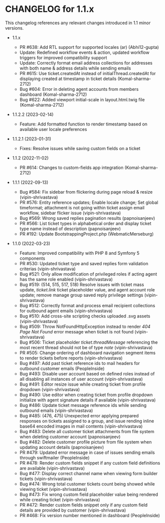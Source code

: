 CHANGELOG for 1.1.x
===================

This changelog references any relevant changes introduced in 1.1 minor versions.

* 1.1.x
    * PR #638: Add RTL support for supported locales (ar) (Abhi12-gupta)
    * Update: Redefined workflow events & action, updated workflow triggers for improved compatibility support
    * Update: Correctly format email address collections for addresses with both name & address details while sending emails
    * PR #615: Use ticket.createdAt instead of initialThread.createdAt for displaying created at timestamp in ticket details (Komal-sharma-2712)
    * Bug #604: Error in deleting agent accounts from members dashboard (Komal-sharma-2712)
    * Bug #622: Added viewport initial-scale in layout.html.twig file (Komal-sharma-2712)

* 1.1.2.2 (2023-02-14)
    * Feature: Add formatted function to render timestamp based on available user locale preferences

* 1.1.2.1 (2023-01-31)
    * Fixes: Resolve issues while saving custom fields on a ticket

* 1.1.2 (2022-11-02)
    * PR #614: Changes to custom-fields app integration (Komal-sharma-2712)

* 1.1.1 (2022-09-13)
    * Bug #584: Fix sidebar from flickering during page reload & resize (vipin-shrivastava)
    * PR #576: Entity reference updates; Enable locale change; Set global timeformat; attachment is not going within ticket assign email workflow, sidebar flicker issue (vipin-shrivastava)
    * Bug #569: Wrong saved replies pagination results (papnoisanjeev)
    * PR #566: List ticket types in alphabetical order and display ticket type name instead of description (papnoisanjeev)
    * PR #192: Update BootstrappingProject.php (WebmaticMerseburg)

* 1.1.0 (2022-03-23)
    * Feature: Improved compatibility with PHP 8 and Symfony 5 components
    * PR #530: Updated ticket type and saved replies form validation criterias (vipin-shrivastava)
    * Bug #521: Only allow modification of privileged roles if acting agent has the same role enabled (vipin-shrivastava)
    * Bug #519: (514, 515, 517, 518) Resolve issues with ticket mass update, *ticket.link* ticket placeholder value, and agent account role update; remove manage group saved reply privilege settings (vipin-shrivastava)
    * Bug #512: Correctly format and process email recipient collections for outbound agent emails (vipin-shrivastava)
    * Bug #510: Add cross-site scripting checks uploaded .svg assets (vipin-shrivastava)
    * Bug #509: Throw NotFoundHttpException instead to render *404 Page Not Found* error message when ticket is not found (vipin-shrivastava)
    * Bug #506: Ticket placeholder *ticket.threadMessage* referencing the most recent thread should not be of type *note* (vipin-shrivastava)
    * PR #505: Change ordering of dashboard navigation segment items to render tickets before reports (vipin-shrivastava)
    * Bug #497: Add past ticket reference ids to mail headers for outbound customer emails (PeopleInside)
    * Bug #493: Disable user account based on defined roles instead of all disabling all instances of user account (vipin-shrivastava)
    * Bug #491: Editor resize issue while creating ticket from profile dropdown (vipin-shrivastava)
    * Bug #490: Use editor when creating ticket from profile dropdown initialize with agent signature details if available (vipin-shrivastava)
    * Bug #486: Update ticket message reference ids while sending outbound emails (vipin-shrivastava)
    * Bug #485: (476, 475) Unexpected error applying prepared responses on tickets assigned to a group, and issue rending inline base64 encoded images in mail contents (vipin-shrivastava)
    * Bug #483: Delete all customer ticket attachments from file system when deleting customer account (papnoisanjeev)
    * Bug #482: Delete customer profile picture from file system when updating account details (papnoisanjeev)
    * PR #479: Updated error message in case of issues sending emails through swiftmailer (PeopleInside)
    * PR #478: Render custom fields snippet if any custom field definitions are available (vipin-shrivastava)
    * Bug #477: Display correct channel name when viewing form builder tickets (vipin-shrivastava)
    * Bug #474: Wrong total customer tickets count being showed while viewing ticket (vipin-shrivastava)
    * Bug #473: Fix wrong custom field placeholder value being rendered while creating ticket (vipin-shrivastava)
    * PR #472: Render custom fields snippet only if any custom field details are provided by customer (vipin-shrivastava)
    * PR #468: Fix version number mentioned in dashboard (PeopleInside)
